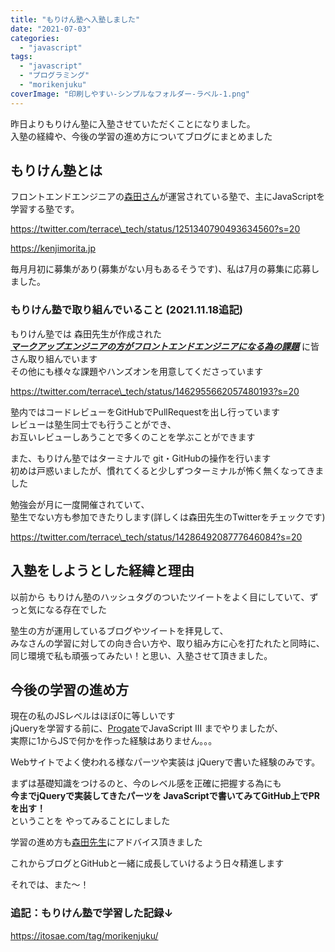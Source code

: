```yaml
---
title: "もりけん塾へ入塾しました"
date: "2021-07-03"
categories: 
  - "javascript"
tags: 
  - "javascript"
  - "プログラミング"
  - "morikenjuku"
coverImage: "印刷しやすい-シンプルなフォルダー-ラベル-1.png"
---
```


昨日よりもりけん塾に入塾させていただくことになりました。  
入塾の経緯や、今後の学習の進め方についてブログにまとめました

## もりけん塾とは

フロントエンドエンジニアの[森田さん](https://twitter.com/terrace_tech)が運営されている塾で、主にJavaScriptを学習する塾です。

https://twitter.com/terrace\_tech/status/1251340790493634560?s=20

https://kenjimorita.jp

毎月月初に募集があり(募集がない月もあるそうです)、私は7月の募集に応募しました。  

### もりけん塾で取り組んでいること (2021.11.18追記)

もりけん塾では 森田先生が作成された  
**_[マークアップエンジニアの方がフロントエンドエンジニアになる為の課題](https://github.com/sae-github/handsonFrontend/blob/master/work/markup/1.md)_** に皆さん取り組んでいます  
その他にも様々な課題やハンズオンを用意してくださっています

https://twitter.com/terrace\_tech/status/1462955662057480193?s=20

塾内ではコードレビューをGitHubでPullRequestを出し行っています  
レビューは塾生同士でも行うことができ、  
お互いレビューしあうことで多くのことを学ぶことができます  
  
また、もりけん塾ではターミナルで git・GitHubの操作を行います  
初めは戸惑いましたが、慣れてくると少しずつターミナルが怖く無くなってきました  
  
勉強会が月に一度開催されていて、  
塾生でない方も参加できたりします(詳しくは森田先生のTwitterをチェックです)

https://twitter.com/terrace\_tech/status/1428649208777646084?s=20

## 入塾をしようとした経緯と理由

以前から もりけん塾のハッシュタグのついたツイートをよく目にしていて、ずっと気になる存在でした  
  
塾生の方が運用しているブログやツイートを拝見して、  
みなさんの学習に対しての向き合い方や、取り組み方に心を打たれたと同時に、  
同じ環境で私も頑張ってみたい！と思い、入塾させて頂きました。

## 今後の学習の進め方

現在の私のJSレベルはほぼ0に等しいです  
jQueryを学習する前に、[Progate](https://prog-8.com/)でJavaScript III までやりましたが、  
実際に1からJSで何かを作った経験はありません。。。

Webサイトでよく使われる様なパーツや実装は jQueryで書いた経験のみです。

まずは基礎知識をつけるのと、今のレベル感を正確に把握する為にも  
**今までjQueryで実装してきたパーツを JavaScriptで書いてみてGitHub上でPRを出す！**  
ということを やってみることにしました  

学習の進め方も[森田先生](https://twitter.com/terrace_tech)にアドバイス頂きました

これからブログとGitHubと一緒に成長していけるよう日々精進します

それでは、また〜！

### 追記：もりけん塾で学習した記録↓

https://itosae.com/tag/morikenjuku/
